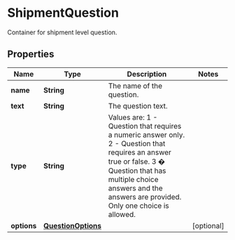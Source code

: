 

# ShipmentQuestion

Container for shipment level question.

## Properties

| Name | Type | Description | Notes |
|------------ | ------------- | ------------- | -------------|
|**name** | **String** | The name of the question. |  |
|**text** | **String** | The question text. |  |
|**type** | **String** | Values are: 1 - Question that requires a numeric answer only. 2 - Question that requires an answer true or false. 3 � Question that has multiple choice answers and the answers are provided. Only one choice is allowed. |  |
|**options** | [**QuestionOptions**](QuestionOptions.md) |  |  [optional] |



